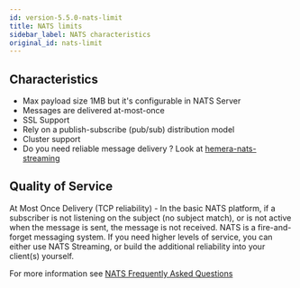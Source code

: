 ```yaml
---
id: version-5.5.0-nats-limit
title: NATS limits
sidebar_label: NATS characteristics
original_id: nats-limit
---
```


## Characteristics

* Max payload size 1MB but it's configurable in NATS Server
* Messages are delivered at-most-once
* SSL Support
* Rely on a publish-subscribe (pub/sub) distribution model
* Cluster support
* Do you need reliable message delivery ? Look at [hemera-nats-streaming](https://github.com/hemerajs/hemera-nats-streaming)

## Quality of Service

At Most Once Delivery (TCP reliability) - In the basic NATS platform, if a subscriber is not listening on the subject (no subject match), or is not active when the message is sent, the message is not received. NATS is a fire-and-forget messaging system. If you need higher levels of service, you can either use NATS Streaming, or build the additional reliability into your client(s) yourself.

For more information see [NATS Frequently Asked Questions](http://nats.io/documentation/faq/)
